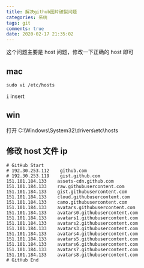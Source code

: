 ```yaml
---
title: 解决github图片破裂问题
categories: 系统
tags: git
comments: true
date: 2020-02-17 21:35:02
---
```

这个问题主要是 host 问题，修改一下正确的 host 即可

## mac

`sudo vi /etc/hosts`

`i` insert

## win

打开 C:\Windows\System32\drivers\etc\hosts

## 修改 host 文件 ip

```
# GitHub Start
# 192.30.253.112    github.com
# 192.30.253.119    gist.github.com
151.101.184.133    assets-cdn.github.com
151.101.184.133    raw.githubusercontent.com
151.101.184.133    gist.githubusercontent.com
151.101.184.133    cloud.githubusercontent.com
151.101.184.133    camo.githubusercontent.com
151.101.184.133    avatars.githubusercontent.com
151.101.184.133    avatars0.githubusercontent.com
151.101.184.133    avatars1.githubusercontent.com
151.101.184.133    avatars2.githubusercontent.com
151.101.184.133    avatars3.githubusercontent.com
151.101.184.133    avatars4.githubusercontent.com
151.101.184.133    avatars5.githubusercontent.com
151.101.184.133    avatars6.githubusercontent.com
151.101.184.133    avatars7.githubusercontent.com
151.101.184.133    avatars8.githubusercontent.com
# GitHub End 
```

